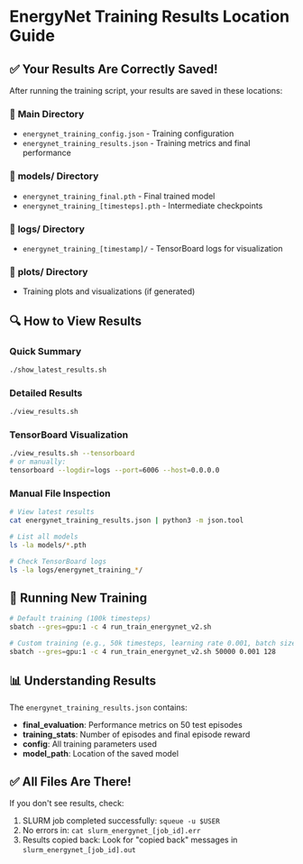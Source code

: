 # EnergyNet Training Results Location Guide

## ✅ Your Results Are Correctly Saved!

After running the training script, your results are saved in these locations:

### 📁 **Main Directory**
- `energynet_training_config.json` - Training configuration
- `energynet_training_results.json` - Training metrics and final performance

### 📁 **models/** Directory  
- `energynet_training_final.pth` - Final trained model
- `energynet_training_[timesteps].pth` - Intermediate checkpoints

### 📁 **logs/** Directory
- `energynet_training_[timestamp]/` - TensorBoard logs for visualization

### 📁 **plots/** Directory
- Training plots and visualizations (if generated)

## 🔍 **How to View Results**

### Quick Summary
```bash
./show_latest_results.sh
```

### Detailed Results
```bash
./view_results.sh
```

### TensorBoard Visualization  
```bash
./view_results.sh --tensorboard
# or manually:
tensorboard --logdir=logs --port=6006 --host=0.0.0.0
```

### Manual File Inspection
```bash
# View latest results
cat energynet_training_results.json | python3 -m json.tool

# List all models  
ls -la models/*.pth

# Check TensorBoard logs
ls -la logs/energynet_training_*/
```

## 🚀 **Running New Training**

```bash
# Default training (100k timesteps)
sbatch --gres=gpu:1 -c 4 run_train_energynet_v2.sh

# Custom training (e.g., 50k timesteps, learning rate 0.001, batch size 128)
sbatch --gres=gpu:1 -c 4 run_train_energynet_v2.sh 50000 0.001 128
```

## 📊 **Understanding Results**

The `energynet_training_results.json` contains:
- **final_evaluation**: Performance metrics on 50 test episodes
- **training_stats**: Number of episodes and final episode reward  
- **config**: All training parameters used
- **model_path**: Location of the saved model

## ✅ **All Files Are There!**

If you don't see results, check:
1. SLURM job completed successfully: `squeue -u $USER`
2. No errors in: `cat slurm_energynet_[job_id].err`
3. Results copied back: Look for "copied back" messages in `slurm_energynet_[job_id].out`
